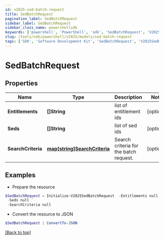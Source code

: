 ```yaml
---
id: v2025-sed-batch-request
title: SedBatchRequest
pagination_label: SedBatchRequest
sidebar_label: SedBatchRequest
sidebar_class_name: powershellsdk
keywords: ['powershell', 'PowerShell', 'sdk', 'SedBatchRequest', 'V2025SedBatchRequest'] 
slug: /tools/sdk/powershell/v2025/models/sed-batch-request
tags: ['SDK', 'Software Development Kit', 'SedBatchRequest', 'V2025SedBatchRequest']
---
```



# SedBatchRequest

## Properties

Name | Type | Description | Notes
------------ | ------------- | ------------- | -------------
**Entitlements** | **[]String** | list of entitlement ids | [optional] 
**Seds** | **[]String** | list of sed ids | [optional] 
**SearchCriteria** | [**map[string]SearchCriteria**](search-criteria) | Search criteria for the batch request. | [optional] 

## Examples

- Prepare the resource
```powershell
$SedBatchRequest = Initialize-V2025SedBatchRequest  -Entitlements null `
 -Seds null `
 -SearchCriteria null
```

- Convert the resource to JSON
```powershell
$SedBatchRequest | ConvertTo-JSON
```


[[Back to top]](#) 

